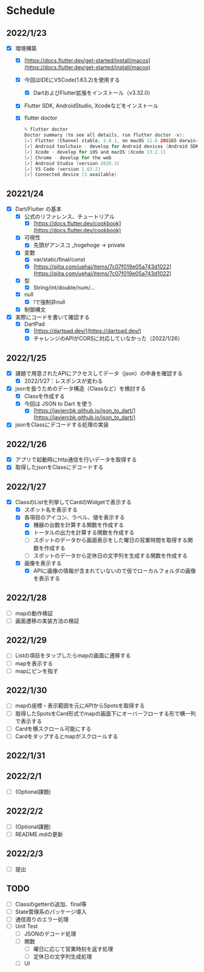 
# Schedule

## 2022/1/23

- [x]  環境構築
    - [x]  [https://docs.flutter.dev/get-started/install/macos](https://docs.flutter.dev/get-started/install/macos)
    - [x]  今回はIDEにVSCode(1.63.2)を使用する
        - [x]  DartおよびFlutter拡張をインストール（v3.32.0）
    - [x]  Flutter SDK, AndroidStudio, Xcodeなどをインストール
    - [x]  flutter doctor

        ```swift
        % flutter doctor
        Doctor summary (to see all details, run flutter doctor -v):
        [✓] Flutter (Channel stable, 2.8.1, on macOS 11.6 20G165 darwin-x64, locale ja-JP)
        [✓] Android toolchain - develop for Android devices (Android SDK version 31.0.0)
        [✓] Xcode - develop for iOS and macOS (Xcode 13.2.1)
        [✓] Chrome - develop for the web
        [✓] Android Studio (version 2020.3)
        [✓] VS Code (version 1.63.2)
        [✓] Connected device (3 available)
        ```


## 20221/24

- [x]  Dart/Flutter の基本
    - [x]  公式のリファレンス、チュートリアル
        - [x]  [https://docs.flutter.dev/cookbook](https://docs.flutter.dev/cookbook)
    - [x]  可視性
        - [x]  先頭がアンスコ _hogehoge → private
    - [x]  変数
        - [x]  var/static/final/const
        - [x]  [https://qiita.com/uehaj/items/7c07f019e05a743d1022](https://qiita.com/uehaj/items/7c07f019e05a743d1022)
    - [x]  型
        - [x]  String/int/double/num/...
    - [x]  null
        - [x]  !で強制非null
    - [x]  制御構文
- [x]  実際にコードを書いて確認する
    - [x]  DartPad
        - [x]  [https://dartpad.dev/](https://dartpad.dev/)
        - [x]  チャレンジのAPIがCORSに対応していなかった（2022/1/26）

## 2022/1/25

- [x]  課題で用意されたAPIにアクセスしてデータ（json）の中身を確認する
    - [x]  2022/1/27：レスポンスが変わる
- [x]  jsonを扱うためのデータ構造（Classなど）を検討する
    - [x]  Classを作成する
    - [x]  今回は JSON to Dart を使う
        - [x]  [https://javiercbk.github.io/json_to_dart/](https://javiercbk.github.io/json_to_dart/)
- [x]  jsonをClassにデコードする処理の実装

## 2022/1/26

- [x]  アプリで起動時にhttp通信を行いデータを取得する
- [x]  取得したjsonをClassにデコードする

## 2022/1/27

- [x]  ClassのListを列挙してCardのWidgetで表示する
    - [x]  スポット名を表示する
    - [x]  各項目のアイコン、ラベル、値を表示する
        - [x]  機器の台数を計算する関数を作成する
        - [x]  トータルの出力を計算する関数を作成する
        - [ ]  スポットのデータから画面表示をした曜日の営業時間を取得する関数を作成する
        - [ ]  スポットのデータから定休日の文字列を生成する関数を作成する
    - [x]  画像を表示する
        - [x]  APIに画像の情報が含まれていないので仮でローカルフォルダの画像を表示する

## 2022/1/28

- [ ]  mapの動作検証
- [ ]  画面遷移の実装方法の検証

## 2022/1/29

- [ ]  Listの項目をタップしたらmapの画面に遷移する
- [ ]  mapを表示する
- [ ]  mapにピンを指す

## 2022/1/30

- [ ]  mapの座標・表示範囲を元にAPIからSpotsを取得する
- [ ]  取得したSpotsをCard形式でmapの画面下にオーバーフローする形で横一列で表示する
- [ ]  Cardを横スクロール可能にする
- [ ]  Cardをタップするとmapがスクロールする

## 2022/1/31

## 2022/2/1

- [ ]  (Optional課題)

## 2022/2/2

- [ ]  (Optional課題)
- [ ]  README.mdの更新

## 2022/2/3

- [ ]  提出

## TODO

- [ ]  Classのgetterの追加、final等
- [ ]  State管理系のパッケージ導入
- [ ]  通信周りのエラー処理
- [ ]  Unit Test
    - [ ]  JSONのデコード処理
    - [ ]  関数
        - [ ]  曜日に応じて営業時刻を返す処理
        - [ ]  定休日の文字列生成処理
    - [ ]  UI
